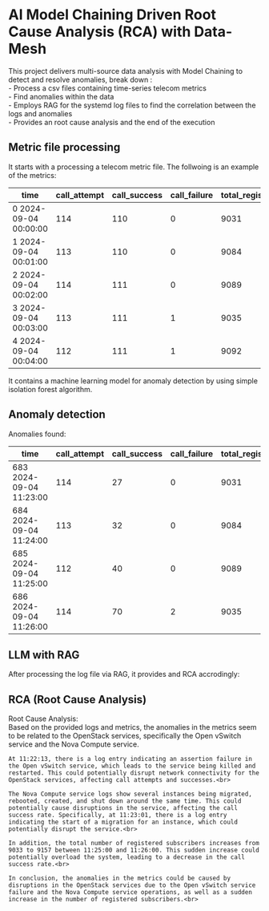 
# AI Model Chaining Driven Root Cause Analysis (RCA) with Data-Mesh <br>

This project delivers multi-source data analysis with Model Chaining to detect and resolve anomalies, break down :<br>
     - Process a csv files containing time-series telecom metrics<br>
     - Find anomalies within the data<br>
     - Employs RAG for the systemd log files to find the correlation between the logs and anomalies<br>
     - Provides an root cause analysis and the end of the execution<br>

## Metric file processing
It starts with a processing a telecom metric file. The follwoing is an example of the metrics:<br>

|time                | call_attempt | call_success | call_failure | total_registered_subs |  call_success_rate |
---------------------|--------------|--------------|--------------|-----------------------|--------------------|
0 2024-09-04 00:00:00|           114|           110|             0|                   9031|               96.40|
1 2024-09-04 00:01:00|           113|           110|             0|                   9084|               97.34|
2 2024-09-04 00:02:00|           114|           111|             0|                   9089|               97.36|
3 2024-09-04 00:03:00|           113|           111|             1|                   9035|               98.23|
4 2024-09-04 00:04:00|           112|           111|             1|                   9092|               99.10|


It contains a machine learning model for anomaly detection by using simple isolation forest algorithm.<br>


## Anomaly detection
Anomalies found:<br>

|time                  | call_attempt | call_success | call_failure | total_registered_subs |  call_success_rate |is_anomaly|
-----------------------|--------------|--------------|--------------|-----------------------|--------------------|----------|
683 2024-09-04 11:23:00|           114|            27|             0|                   9031|               23.49|        -1|
684 2024-09-04 11:24:00|           113|            32|             0|                   9084|               28.36|        -1|
685 2024-09-04 11:25:00|           112|            40|             0|                   9089|               35.73|        -1|
686 2024-09-04 11:26:00|           114|            70|             2|                   9035|               61.49|        -1|


## LLM with RAG
After processing the log file via RAG, it provides and RCA accrodingly:<br>


## RCA (Root Cause Analysis)
Root Cause Analysis:<br>
Based on the provided logs and metrics, the anomalies in the metrics seem to be related to the OpenStack services, specifically the Open vSwitch service and the Nova Compute service.<br>

```
At 11:22:13, there is a log entry indicating an assertion failure in the Open vSwitch service, which leads to the service being killed and restarted. This could potentially disrupt network connectivity for the OpenStack services, affecting call attempts and successes.<br>

The Nova Compute service logs show several instances being migrated, rebooted, created, and shut down around the same time. This could potentially cause disruptions in the service, affecting the call success rate. Specifically, at 11:23:01, there is a log entry indicating the start of a migration for an instance, which could potentially disrupt the service.<br>

In addition, the total number of registered subscribers increases from 9033 to 9157 between 11:25:00 and 11:26:00. This sudden increase could potentially overload the system, leading to a decrease in the call success rate.<br>

In conclusion, the anomalies in the metrics could be caused by disruptions in the OpenStack services due to the Open vSwitch service failure and the Nova Compute service operations, as well as a sudden increase in the number of registered subscribers.<br>
```



